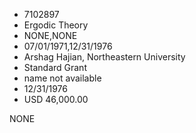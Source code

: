* 7102897
* Ergodic Theory
* NONE,NONE
* 07/01/1971,12/31/1976
* Arshag Hajian, Northeastern University
* Standard Grant
*   name not available
* 12/31/1976
* USD 46,000.00

NONE